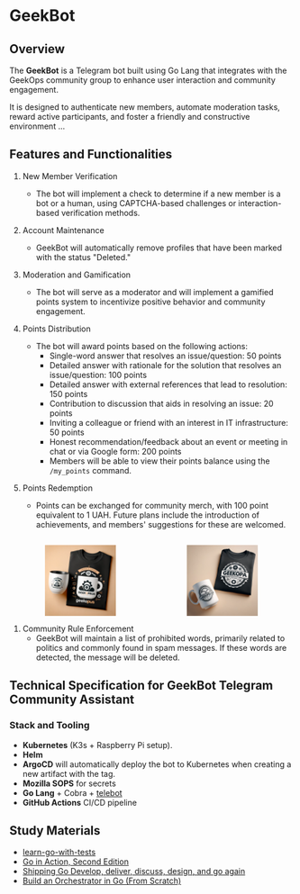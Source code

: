 # GeekBot

## Overview

The **GeekBot** is a Telegram bot built using Go Lang that integrates with the GeekOps community group to enhance user interaction and community engagement.

It is designed to authenticate new members, automate moderation tasks, reward active participants, and foster a friendly and constructive environment ...

## Features and Functionalities

1. New Member Verification
    - The bot will implement a check to determine if a new member is a bot or a human, using CAPTCHA-based challenges or interaction-based verification methods.

2. Account Maintenance
    - GeekBot will automatically remove profiles that have been marked with the status "Deleted."

3. Moderation and Gamification
    - The bot will serve as a moderator and will implement a gamified points system to incentivize positive behavior and community engagement.

4. Points Distribution
    - The bot will award points based on the following actions:
        - Single-word answer that resolves an issue/question: 50 points
        - Detailed answer with rationale for the solution that resolves an issue/question: 100 points
        - Detailed answer with external references that lead to resolution: 150 points
        - Contribution to discussion that aids in resolving an issue: 20 points
        - Inviting a colleague or friend with an interest in IT infrastructure: 50 points
        - Honest recommendation/feedback about an event or meeting in chat or via Google form: 200 points
        - Members will be able to view their points balance using the `/my_points` command.

5. Points Redemption
    - Points can be exchanged for community merch, with 100 point equivalent to 1 UAH. Future plans include the introduction of achievements, and members' suggestions for these are welcomed.

<!-- markdownlint-disable MD033 -->
<p style="display: flex; justify-content: space-around; float: right;">
  <img src=docs/images/gift-1.png width="25%" />
  <img src=docs/images/gift-2.png width="25%" />
</p>
<!-- markdownlint-enable MD033 -->

1. Community Rule Enforcement
    - GeekBot will maintain a list of prohibited words, primarily related to politics and commonly found in spam messages. If these words are detected, the message will be deleted.

## Technical Specification for GeekBot Telegram Community Assistant

### Stack and Tooling

- **Kubernetes** (K3s + Raspberry Pi setup).
- **Helm**
- **ArgoCD** will automatically deploy the bot to Kubernetes when creating a new artifact with the tag.
- **Mozilla SOPS** for secrets
- **Go Lang** + Cobra + [telebot](https://github.com/tucnak/telebot)
- **GitHub Actions** CI/CD pipeline

## Study Materials

- [learn-go-with-tests](https://quii.gitbook.io/learn-go-with-tests)
- [Go in Action, Second Edition](https://www.manning.com/books/go-in-action-second-edition)
- [Shipping Go Develop, deliver, discuss, design, and go again](https://www.manning.com/books/shipping-go)
- [Build an Orchestrator in Go (From Scratch)](https://www.manning.com/books/build-an-orchestrator-in-go-from-scratch)
